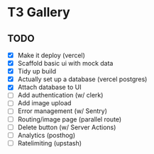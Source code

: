 # T3 Gallery

## TODO

- [x] Make it deploy (vercel)
- [x] Scaffold basic ui with mock data
- [x] Tidy up build 
- [x] Actually set up a database (vercel postgres)
- [x] Attach database to UI
- [ ] Add authentication (w/ clerk)
- [ ] Add image upload
- [ ] Error management (w/ Sentry)
- [ ] Routing/image page (parallel route)
- [ ] Delete button (w/ Server Actions)
- [ ] Analytics (posthog)
- [ ] Ratelimiting (upstash)